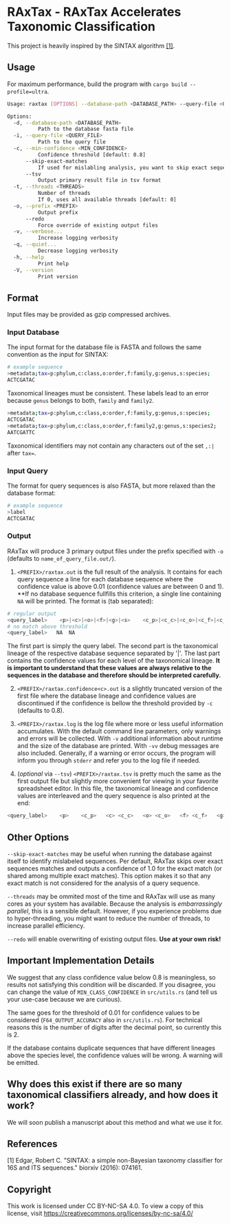 # RAxTax - RAxTax Accelerates Taxonomic Classification

This project is heavily inspired by the SINTAX algorithm [[1]](#1).

## Usage

For maximum performance, build the program with `cargo build --profile=ultra`.

```sh
Usage: raxtax [OPTIONS] --database-path <DATABASE_PATH> --query-file <QUERY_FILE>

Options:
  -d, --database-path <DATABASE_PATH>
          Path to the database fasta file
  -i, --query-file <QUERY_FILE>
          Path to the query file
  -c, --min-confidence <MIN_CONFIDENCE>
          Confidence threshold [default: 0.8]
      --skip-exact-matches
          If used for mislabling analysis, you want to skip exact sequence matches
      --tsv
          Output primary result file in tsv format
  -t, --threads <THREADS>
          Number of threads
          If 0, uses all available threads [default: 0]
  -o, --prefix <PREFIX>
          Output prefix
      --redo
          Force override of existing output files
  -v, --verbose...
          Increase logging verbosity
  -q, --quiet...
          Decrease logging verbosity
  -h, --help
          Print help
  -V, --version
          Print version
```

## Format

Input files may be provided as gzip compressed archives.

### Input Database

The input format for the database file is FASTA and follows the same convention as the input for SINTAX:

```sh
# example sequence
>metadata;tax=p:phylum,c:class,o:order,f:family,g:genus,s:species;
ACTCGATAC
```

Taxonomical lineages must be consistent. These labels lead to an error because `genus` belongs to both, `family` and `family2`.

```sh
>metadata;tax=p:phylum,c:class,o:order,f:family,g:genus,s:species;
ACTCGATAC
>metadata;tax=p:phylum,c:class,o:order,f:family2,g:genus,s:species2;
AATCGATTC
```

Taxonomical identifiers may not contain any characters out of the set `,:|` after `tax=`.

### Input Query

The format for query sequences is also FASTA, but more relaxed than the database format:

```sh
# example sequence
>label
ACTCGATAC
```

### Output

RAxTax will produce 3 primary output files under the prefix specified with `-o` (defaults to `name_of_query_file.out/`).

1. `<PREFIX>/raxtax.out` is the full result of the analysis. It contains for each query sequence a line for each database sequence where the confidence value is above 0.01 (confidence values are between 0 and 1).
**If no database sequence fullfills this criterion, a single line containing `NA` will be printed.
The format is (tab separated):

```sh
# regular output
<query_label>    <p>|<c>|<o>|<f>|<g>|<s>    <c_p>|<c_c>|<c_o>|<c_f>|<c_g>|<c_s>
# no match above threshold
<query_label>   NA  NA
```

The first part is simply the query label.
The second part is the taxonomical lineage of the respective database sequence separated by '|'.
The last part contains the confidence values for each level of the taxonomical lineage.
**It is important to understand that these values are always relative to the sequences in the database and therefore should be interpreted carefully.**

2. `<PREFIX>/raxtax.confidence<c>.out` is a slightly truncated version of the first file where the database lineage and confidence values are discontinued if the confidence is bellow the threshold provided by `-c` (defaults to 0.8).

3. `<PREFIX>/raxtax.log` is the log file where more or less useful information accumulates.
With the default command line parameters, only warnings and errors will be collected.
With `-v` additional information about runtime and the size of the database are printed.
With `-vv` debug messages are also included.
Generally, if a warning or error occurs, the program will inform you through `stderr` and refer you to the log file if needed.

4. (_optional_ via `--tsv`) `<PREFIX>/raxtax.tsv` is pretty much the same as the first output file but slightly more convenient for viewing in your favorite spreadsheet editor.
In this file, the taxonomical lineage and confidence values are interleaved and the query sequence is also printed at the end:

```sh
<query_label>    <p>    <c_p>   <c> <c_c>   <o> <c_o>   <f> <c_f>   <g> <c_g>   <s> <c_s>   <query_sequence>
```

## Other Options

`--skip-exact-matches` may be useful when running the database against itself to identify mislabeled sequences. Per default, RAxTax skips over exact sequences matches and outputs a confidence of 1.0 for the exact match (or shared among multiple exact matches).
This option makes it so that any exact match is not considered for the analysis of a query sequence.

`--threads` may be ommited most of the time and RAxTax will use as many cores as your system has available. Because the analysis is _embarrassingly parallel_, this is a sensible default.
However, if you experience problems due to hyper-threading, you might want to reduce the number of threads, to increase parallel efficiency.

`--redo` will enable overwriting of existing output files. **Use at your own risk!**

## Important Implementation Details

We suggest that any class confidence value below 0.8 is meaningless, so results not satisfying this condition will be discarded.
If you disagree, you can change the value of `MIN_CLASS_CONFIDENCE` in `src/utils.rs` (and tell us your use-case because we are curious).

The same goes for the threshold of 0.01 for confidence values to be considered (`F64_OUTPUT_ACCURACY` also in `src/utils.rs`).
For technical reasons this is the number of digits after the decimal point, so currently this is 2.

If the database contains duplicate sequences that have different lineages above the species level, the confidence values will be wrong. A warning will be emitted.

## Why does this exist if there are so many taxonomical classifiers already, and how does it work?

We will soon publish a manuscript about this method and what we use it for.

## References
<a id="1">[1]</a>
Edgar, Robert C. "SINTAX: a simple non-Bayesian taxonomy classifier for 16S and ITS sequences." biorxiv (2016): 074161.

## Copyright
 This work is licensed under CC BY-NC-SA 4.0. 
 To view a copy of this license, visit https://creativecommons.org/licenses/by-nc-sa/4.0/
